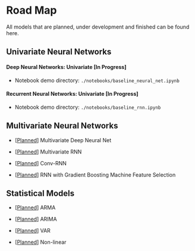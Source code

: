 # Road Map

All models that are planned, under development and finished can be found here.

## Univariate Neural Networks

#### Deep Neural Networks: Univariate [In Progress]

- Notebook demo directory: `./notebooks/baseline_neural_net.ipynb`



#### Recurrent Neural Networks: Univariate [In Progress]

- Notebook demo directory: `./notebooks/baseline_rnn.ipynb`



## Multivariate Neural Networks

* [<u>Planned</u>] Multivariate Deep Neural Net

* [<u>Planned</u>] Multivariate RNN

* [<u>Planned</u>] Conv-RNN

* [<u>Planned</u>] RNN with Gradient Boosting Machine Feature Selection



## Statistical Models

* [<u>Planned</u>] ARMA

* [<u>Planned</u>] ARIMA

* [<u>Planned</u>] VAR
* [<u>Planned</u>] Non-linear

